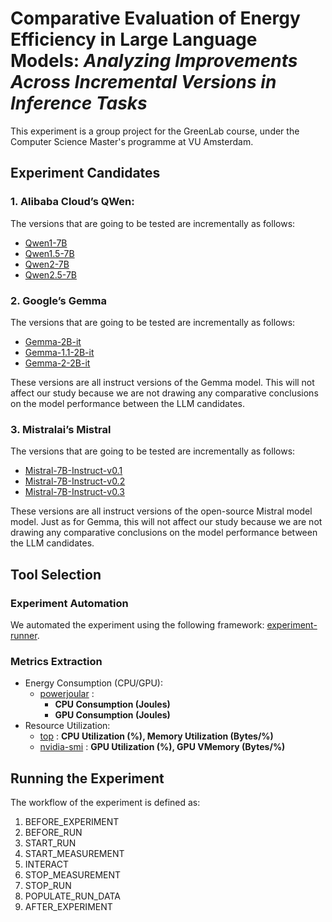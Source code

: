 # Comparative Evaluation of Energy Efficiency in Large Language Models: *Analyzing Improvements Across Incremental Versions in Inference Tasks*

This experiment is a group project for the GreenLab course, under the Computer Science Master's programme at VU Amsterdam.

## Experiment Candidates

### 1. Alibaba Cloud’s QWen:
The versions that are going to be tested are incrementally as follows:
- [Qwen1-7B](https://huggingface.co/Qwen/Qwen-7B "‌")
- [Qwen1.5-7B](https://huggingface.co/Qwen/Qwen1.5-7B "‌")
- [Qwen2-7B](https://huggingface.co/Qwen/Qwen2-1.5B "‌")
- [Qwen2.5-7B](https://huggingface.co/Qwen/Qwen2.5-7B "‌")

### 2. Google’s Gemma
The versions that are going to be tested are incrementally as follows:
- [Gemma-2B-it](https://huggingface.co/google/gemma-2b-it "‌")
- [Gemma-1.1-2B-it](https://huggingface.co/google/gemma-1.1-2b-it "‌")
- [Gemma-2-2B-it](https://huggingface.co/google/gemma-2-2b-it "‌")

These versions are all instruct versions of the Gemma model. This will not affect our study because we are not drawing any comparative conclusions on the model performance between the LLM candidates.

### 3. Mistralai’s Mistral
The versions that are going to be tested are incrementally as follows:
- [Mistral-7B-Instruct-v0.1](https://huggingface.co/mistralai/Mistral-7B-Instruct-v0.1 "‌")
- [Mistral-7B-Instruct-v0.2](https://huggingface.co/mistralai/Mistral-7B-Instruct-v0.2 "‌")
- [Mistral-7B-Instruct-v0.3](https://huggingface.co/mistralai/Mistral-7B-Instruct-v0.3 "‌")

These versions are all instruct versions of the open-source Mistral model model. Just as for Gemma, this will not affect our study because we are not drawing any comparative conclusions on the model performance between the LLM candidates.

## Tool Selection

### Experiment Automation
We automated the experiment using the following framework: [experiment-runner](https://github.com/S2-group/experiment-runner).

### Metrics Extraction
- Energy Consumption (CPU/GPU):
    - [powerjoular](https://wiki.archlinux.org/title/Powertop) : 
        - **CPU Consumption (Joules)**
        - **GPU Consumption (Joules)**
- Resource Utilization:
    - [top](https://linux.die.net/man/1/top) : **CPU Utilization (%), Memory Utilization (Bytes/%)**
    - [nvidia-smi](https://developer.download.nvidia.com/compute/DCGM/docs/nvidia-smi-367.38.pdf) : **GPU Utilization (%), GPU VMemory (Bytes/%)**

## Running the Experiment
The workflow of the experiment is defined as:
1. BEFORE_EXPERIMENT
2. BEFORE_RUN
3. START_RUN
4. START_MEASUREMENT
5. INTERACT
6. STOP_MEASUREMENT
7. STOP_RUN
8. POPULATE_RUN_DATA
9. AFTER_EXPERIMENT
